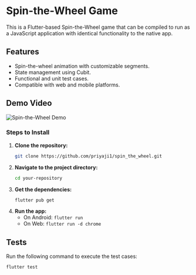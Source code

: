 # Spin-the-Wheel Game

This is a Flutter-based Spin-the-Wheel game that can be compiled to run as a JavaScript application with identical functionality to the native app.

## Features
- Spin-the-wheel animation with customizable segments.
- State management using Cubit.
- Functional and unit test cases.
- Compatible with web and mobile platforms.

## Demo Video
![Spin-the-Wheel Demo](https://drive.google.com/file/d/1wucxfqyWXmYj24XTCk_Pe2mzpobJKRui/view?usp=sharing)

### Steps to Install
1. **Clone the repository:**
   ```bash
   git clone https://github.com/priyaji1/spin_the_wheel.git
   ```
2. **Navigate to the project directory:**
   ```bash
   cd your-repository
   ```
3. **Get the dependencies:**
   ```bash
   flutter pub get
   ```
4. **Run the app:**
    - On Android: `flutter run`
    - On Web: `flutter run -d chrome`

## Tests
Run the following command to execute the test cases:
```bash
flutter test
